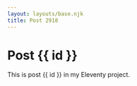 ```yaml
---
layout: layouts/base.njk
title: Post 2918
---
```


# Post {{ id }}

This is post {{ id }} in my Eleventy project.
